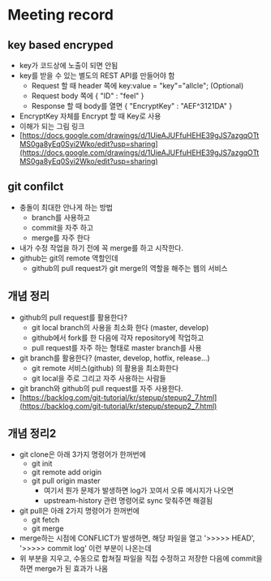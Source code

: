 # Meeting record

## key based encryped

- key가 코드상에 노출이 되면 안됨
- key를 받을 수 있는 별도의 REST API를 만들어야 함
  - Request 할 때 header 쪽에 key:value = "key"="allcle"; (Optional)
  - Request body 쪽에 { "ID" : "feel" }
  - Response 할 때 body를 열면 { "EncryptKey" : "AEF^3121DA" }
- EncryptKey 자체를 Encrypt 할 때 Key로 사용
- 이해가 되는 그림 링크
- [https://docs.google.com/drawings/d/1UieAJUFfuHEHE39gJS7azgqOTtMS0ga8yEq0Syi2Wko/edit?usp=sharing](https://docs.google.com/drawings/d/1UieAJUFfuHEHE39gJS7azgqOTtMS0ga8yEq0Syi2Wko/edit?usp=sharing)

## git confilct

- 충돌이 최대한 안나게 하는 방법
  - branch를 사용하고
  - commit을 자주 하고
  - merge를 자주 한다
- 내가 수정 작업을 하기 전에 꼭 merge를 하고 시작한다.
- github는 git의 remote 역할인데
  - github의 pull request가 git merge의 역할을 해주는 웹의 서비스

## 개념 정리

- github의 pull request를 활용한다?
  - git local branch의 사용을 최소화 한다 (master, develop)
  - github에서 fork를 한 다음에 각자 repository에 작업하고
  - pull request를 자주 하는 형태로 master branch를 사용
- git branch를 활용한다? (master, develop, hotfix, release...)
  - git remote 서비스(github) 의 활용을 최소화한다
  - git local을 주로 그리고 자주 사용하는 사람들
- git branch와 github의 pull request를 자주 사용한다.
- [https://backlog.com/git-tutorial/kr/stepup/stepup2_7.html](https://backlog.com/git-tutorial/kr/stepup/stepup2_7.html)

## 개념 정리2

- git clone은 아래 3가지 명령어가 한꺼번에
  - git init
  - git remote add origin
  - git pull origin master
    - 여기서 뭔가 문제가 발생하면 log가 꼬여서 오류 메시지가 나오면
    - upstream-history 관련 명령어로 sync 맞춰주면 해결됨
- git pull은 아래 2가지 명령어가 한꺼번에
  - git fetch
  - git merge
- merge하는 시점에 CONFLICT가 발생하면, 해당 파일을 열고 '>>>>> HEAD', '>>>>> commit log' 이런 부분이 나온는데
- 위 부분을 지우고, 수동으로 합쳐질 파일을 직접 수정하고 저장한 다음에 commit을 하면 merge가 된 효과가 나옴
